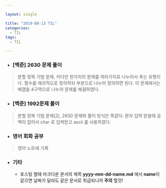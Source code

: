 ```yaml
---

layout: single

title: "2019-08-13 TIL"
categories:
  - TIL
tags:
  - TIL

---
```


- ###  [백준] 2630 문제 풀이

> 분할 정복 기법 문제, 커다란 한가지의 문제를 여러가지로 나누어서 푸는 유형이다. 함수를 재귀적으로 정의하되 부분으로 나누어 정의하면 된다. 이 문제에서는 배열을 4구역으로 나누어 문제를 해결하였다.

- ###  [백준] 1992문제 풀이

> 분할 정복 기법 문제(2), 2630 문제와 풀이 방식은 똑같다. 문자 입력 받을때 공백이 없어서 char 로 입력받고 ascii 를 사용하였다.

- ###  영어 회화 공부

> 영어 노트에 기록

### 





- ### 기타

  * 포스팅 할때 마크다운 문서의 제목 **yyyy-mm-dd-name.md** 에서 **name**이 같으면 날짜가 달라도 같은 문서로 취급되니까 **주의** 할것!